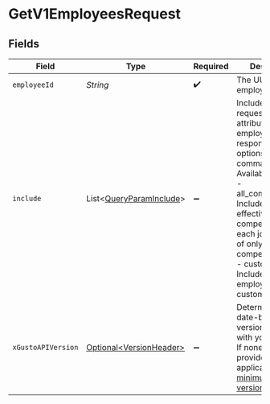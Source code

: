 # GetV1EmployeesRequest


## Fields

| Field                                                                                                                                                                                                                                                                                         | Type                                                                                                                                                                                                                                                                                          | Required                                                                                                                                                                                                                                                                                      | Description                                                                                                                                                                                                                                                                                   |
| --------------------------------------------------------------------------------------------------------------------------------------------------------------------------------------------------------------------------------------------------------------------------------------------- | --------------------------------------------------------------------------------------------------------------------------------------------------------------------------------------------------------------------------------------------------------------------------------------------- | --------------------------------------------------------------------------------------------------------------------------------------------------------------------------------------------------------------------------------------------------------------------------------------------- | --------------------------------------------------------------------------------------------------------------------------------------------------------------------------------------------------------------------------------------------------------------------------------------------- |
| `employeeId`                                                                                                                                                                                                                                                                                  | *String*                                                                                                                                                                                                                                                                                      | :heavy_check_mark:                                                                                                                                                                                                                                                                            | The UUID of the employee                                                                                                                                                                                                                                                                      |
| `include`                                                                                                                                                                                                                                                                                     | List\<[QueryParamInclude](../../models/operations/QueryParamInclude.md)>                                                                                                                                                                                                                      | :heavy_minus_sign:                                                                                                                                                                                                                                                                            | Include the requested attribute(s) in each employee response, multiple options are comma separated. Available options:<br/>- all_compensations: Include all effective dated compensations for each job instead of only the current compensation<br/>- custom_fields: Include employees' custom fields |
| `xGustoAPIVersion`                                                                                                                                                                                                                                                                            | [Optional\<VersionHeader>](../../models/components/VersionHeader.md)                                                                                                                                                                                                                          | :heavy_minus_sign:                                                                                                                                                                                                                                                                            | Determines the date-based API version associated with your API call. If none is provided, your application's [minimum API version](https://docs.gusto.com/embedded-payroll/docs/api-versioning#minimum-api-version) is used.                                                                  |